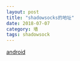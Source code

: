 ```yaml
---
layout: post
title: "shadowsocks的地址"
date: 2018-07-07
category: 墙
tags: shadowsock
---
```


[android](https://github.com/shadowsocks/shadowsocks-android/releases)

